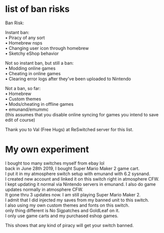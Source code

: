 # list of ban risks  

Ban Risk:

Instant ban:  
• Piracy of any sort  
• Homebrew nsps  
• Changing user icon through homebrew  
• Sketchy eShop behavior   

Not so instant ban, but still a ban:  
• Modding online games  
• Cheating in online games  
• Clearing error logs after they've been uploaded to Nintendo  

Not a ban, so far:  
• Homebrew  
• Custom themes  
• Mods/cheating in offline games  
• emunand/emummc  
(this assumes that you disable online syncing for games you intend to save edit of course)  

Thank you to Val (Free Hugs) at ReSwitched server for this list.  

       
# My own experiment  

I bought too many switches myself from ebay lol  
back in June 28th 2019, I bought Super Mario Maker 2 game cart.  
I put it in my atmosphere switch setup with emunand with 6.2 sysnand.  
I created new account and linked it on this switch right in atmosphere CFW.  
I kept updating it normal via Nintendo servers in emunand.  I also do game updates normally in atmosphere CFW.   
It gone thru 3 updates now.  I am still playing Super Mario Maker 2.  
I admit that I did injected my saves from my banned unit to this switch.   
I also using my own custom themes and fonts on this switch.  
only thing different is No Sigpatches and GoldLeaf on it.   
I only use game carts and my purchased eshop games.   

This shows that any kind of piracy will get your switch banned.   


	   
&nbsp;
